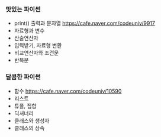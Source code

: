 ### 맛있는 파이썬
- print() 출력과 문자열 https://cafe.naver.com/codeuniv/9917
- 자료형과 변수
- 산술연산자
- 입력받기, 자료형 변환
- 비교연산자와 조건문
- 반복문

### 달콤한 파이썬
- 함수 https://cafe.naver.com/codeuniv/10590
- 리스트
- 튜플, 집합
- 딕셔너리
- 클래스와 생성자
- 클래스의 상속

